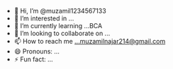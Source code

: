 - 👋 Hi, I’m @muzamil1234567133
- 👀 I’m interested in ...
- 🌱 I’m currently learning ...BCA
- 💞️ I’m looking to collaborate on ...
- 📫 How to reach me ...muzamilnajar214@gmail.com
- 😄 Pronouns: ...
- ⚡ Fun fact: ...

<!---
muzamil1234567133/muzamil1234567133 is a ✨ special ✨ repository because its `README.md` (this file) appears on your GitHub profile.
You can click the Preview link to take a look at your changes.
--->
